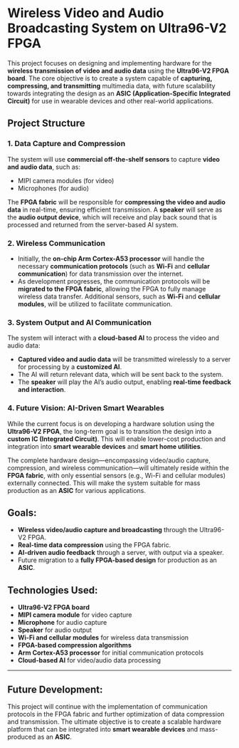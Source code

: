 # Wireless Video and Audio Broadcasting System on Ultra96-V2 FPGA

This project focuses on designing and implementing hardware for the **wireless transmission of video and audio data** using the **Ultra96-V2 FPGA board**. The core objective is to create a system capable of **capturing, compressing, and transmitting** multimedia data, with future scalability towards integrating the design as an **ASIC (Application-Specific Integrated Circuit)** for use in wearable devices and other real-world applications.

## Project Structure

### 1. Data Capture and Compression
The system will use **commercial off-the-shelf sensors** to capture **video and audio data**, such as:
- MIPI camera modules (for video)
- Microphones (for audio)

The **FPGA fabric** will be responsible for **compressing the video and audio data** in real-time, ensuring efficient transmission. A **speaker** will serve as the **audio output device**, which will receive and play back sound that is processed and returned from the server-based AI system.

### 2. Wireless Communication
- Initially, the **on-chip Arm Cortex-A53 processor** will handle the necessary **communication protocols** (such as **Wi-Fi** and **cellular communication**) for data transmission over the internet.
- As development progresses, the communication protocols will be **migrated to the FPGA fabric**, allowing the FPGA to fully manage wireless data transfer. Additional sensors, such as **Wi-Fi** and **cellular modules**, will be utilized to facilitate communication.

### 3. System Output and AI Communication
The system will interact with a **cloud-based AI** to process the video and audio data:
- **Captured video and audio data** will be transmitted wirelessly to a server for processing by a **customized AI**.
- The AI will return relevant data, which will be sent back to the system.
- The **speaker** will play the AI’s audio output, enabling **real-time feedback and interaction**.

### 4. Future Vision: AI-Driven Smart Wearables
While the current focus is on developing a hardware solution using the **Ultra96-V2 FPGA**, the long-term goal is to transition the design into a **custom IC (Integrated Circuit)**. This will enable lower-cost production and integration into **smart wearable devices** and **smart home utilities**.

The complete hardware design—encompassing video/audio capture, compression, and wireless communication—will ultimately reside within the **FPGA fabric**, with only essential sensors (e.g., Wi-Fi and cellular modules) externally connected. This will make the system suitable for mass production as an **ASIC** for various applications.

## Goals:
- **Wireless video/audio capture and broadcasting** through the Ultra96-V2 FPGA.
- **Real-time data compression** using the FPGA fabric.
- **AI-driven audio feedback** through a server, with output via a speaker.
- Future migration to a **fully FPGA-based design** for production as an **ASIC**.

## Technologies Used:
- **Ultra96-V2 FPGA board**
- **MIPI camera module** for video capture
- **Microphone** for audio capture
- **Speaker** for audio output
- **Wi-Fi and cellular modules** for wireless data transmission
- **FPGA-based compression algorithms**
- **Arm Cortex-A53 processor** for initial communication protocols
- **Cloud-based AI** for video/audio data processing

---

## Future Development:
This project will continue with the implementation of communication protocols in the FPGA fabric and further optimization of data compression and transmission. The ultimate objective is to create a scalable hardware platform that can be integrated into **smart wearable devices** and mass-produced as an **ASIC**.

